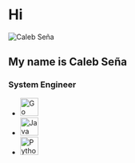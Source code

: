 <!DOCTYPE html>
<html>
<head>
<title>Caleb Seña</title>
</head>
<body>
<h1>Hi</h1>
<img src="https://user-images.githubusercontent.com/18350557/176309783-0785949b-9127-417c-8b55-ab5a4333674e.gif" alt="Caleb Seña">
<h2>My name is Caleb Seña</h2>
<h3>System Engineer</h3>
<ul>
<li>
<a href="https://go.dev/doc/" target="_blank" rel="noreferrer"><img src="https://raw.githubusercontent.com/danielcranney/readme-generator/main/public/icons/skills/go-colored.svg" width="36" height="36" alt="Go" class="fa-lg"></a>
</li>
<li>
<a href="https://www.oracle.com/java/" target="_blank" rel="noreferrer"><img src="https://raw.githubusercontent.com/danielcranney/readme-generator/main/public/icons/skills/java-colored.svg" width="36" height="36" alt="Java" class="fa-lg"></a>
</li>
<li>
<a href="https://www.python.org/" target="_blank" rel="noreferrer"><img src="https://raw.githubusercontent.com/danielcranney/readme-generator/main/public/icons/skills/python-colored.svg" width="36" height="36" alt="Python" class="fa-lg"></a>
</li>
</ul>
</body>
</html>
